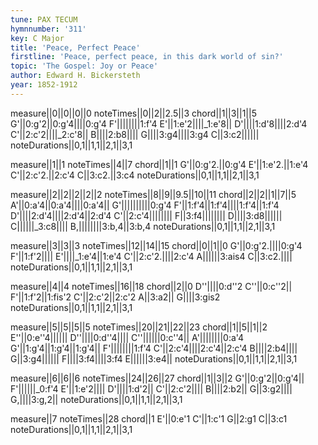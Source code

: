 ```yaml
---
tune: PAX TECUM
hymnnumber: '311'
key: C Major
title: 'Peace, Perfect Peace'
firstline: 'Peace, perfect peace, in this dark world of sin?'
topic: 'The Gospel: Joy or Peace'
author: Edward H. Bickersteth
year: 1852-1912
---
```

measure||0||0||0||0
noteTimes||0||2||2.5||3
chord||1||3||1||5
G'||0:g'2||0:g'4||||0:g'4
F'||||||||1:f'4
E'||1:e'2||||_1:e'8||
D'||||1:d'8||||2:d'4
C'||2:c'2||||_2:c'8||
B||||2:b8||||
G||||3:g4||||3:g4
C||3:c2||||||
noteDurations||0,1||1,1||2,1||3,1

measure||1||1
noteTimes||4||7
chord||1||1
G'||0:g'2.||0:g'4
E'||1:e'2.||1:e'4
C'||2:c'2.||2:c'4
C||3:c2.||3:c4
noteDurations||0,1||1,1||2,1||3,1

measure||2||2||2||2||2
noteTimes||8||9||9.5||10||11
chord||2||2||1||7||5
A'||0:a'4||0:a'4||||0:a'4||
G'||||||||||0:g'4
F'||1:f'4||1:f'4||||1:f'4||1:f'4
D'||||2:d'4||||2:d'4||2:d'4
C'||2:c'4||||||||
F||3:f4||||||||
D||||3:d8||||||
C||||||_3:c8||||
B,||||||||3:b,4||3:b,4
noteDurations||0,1||1,1||2,1||3,1

measure||3||3||3
noteTimes||12||14||15
chord||0||1||0
G'||0:g'2.||||0:g'4
F'||1:f'2||||
E'||||_1:e'4||1:e'4
C'||2:c'2.||||2:c'4
A||||||3:ais4
C||3:c2.||||
noteDurations||0,1||1,1||2,1||3,1

measure||4||4
noteTimes||16||18
chord||2||0
D''||||0:d''2
C''||0:c''2||
F'||1:f'2||1:fis'2
C'||2:c'2||2:c'2
A||3:a2||
G||||3:gis2
noteDurations||0,1||1,1||2,1||3,1

measure||5||5||5||5
noteTimes||20||21||22||23
chord||1||5||1||2
E''||0:e''4||||||
D''||||0:d''4||||
C''||||||0:c''4||
A'||||||||0:a'4
G'||1:g'4||1:g'4||1:g'4||
F'||||||||1:f'4
C'||2:c'4||||2:c'4||2:c'4
B||||2:b4||||
G||3:g4||||||
F||||3:f4||||3:f4
E||||||3:e4||
noteDurations||0,1||1,1||2,1||3,1

measure||6||6||6
noteTimes||24||26||27
chord||1||3||2
G'||0:g'2||0:g'4||
F'||||||_0:f'4
E'||1:e'2||||
D'||||1:d'2||
C'||2:c'2||||
B||||2:b2||
G||3:g2||||
G,||||3:g,2||
noteDurations||0,1||1,1||2,1||3,1

measure||7
noteTimes||28
chord||1
E'||0:e'1
C'||1:c'1
G||2:g1
C||3:c1
noteDurations||0,1||1,1||2,1||3,1

